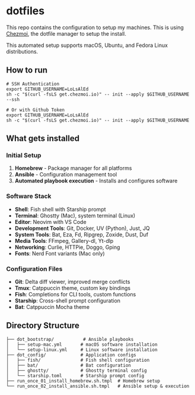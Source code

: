 # dotfiles

This repo contains the configuration to setup my machines. This is using [Chezmoi](https://chezmoi.io), the dotfile manager to setup the install.

This automated setup supports macOS, Ubuntu, and Fedora Linux distributions.

## How to run

```shell
# SSH Authentication
export GITHUB_USERNAME=LoLsAlEd
sh -c "$(curl -fsLS get.chezmoi.io)" -- init --apply $GITHUB_USERNAME --ssh

# Or with Github Token
export GITHUB_USERNAME=LoLsAlEd
sh -c "$(curl -fsLS get.chezmoi.io)" -- init --apply $GITHUB_USERNAME
```

## What gets installed

### Initial Setup
1. **Homebrew** - Package manager for all platforms
2. **Ansible** - Configuration management tool
3. **Automated playbook execution** - Installs and configures software

### Software Stack
- **Shell**: Fish shell with Starship prompt
- **Terminal**: Ghostty (Mac), system terminal (Linux) 
- **Editor**: Neovim with VS Code
- **Development Tools**: Git, Docker, UV (Python), Just, JQ
- **System Tools**: Bat, Eza, Fd, Ripgrep, Zoxide, Dust, Duf
- **Media Tools**: FFmpeg, Gallery-dl, Yt-dlp
- **Networking**: Curlie, HTTPie, Doggo, Gping
- **Fonts**: Nerd Font variants (Mac only)

### Configuration Files
- **Git**: Delta diff viewer, improved merge conflicts
- **Tmux**: Catppuccin theme, custom key bindings
- **Fish**: Completions for CLI tools, custom functions
- **Starship**: Cross-shell prompt configuration
- **Bat**: Catppuccin Mocha theme

## Directory Structure

```
├── dot_bootstrap/           # Ansible playbooks
│   ├── setup-mac.yml       # macOS software installation
│   └── setup-linux.yml     # Linux software installation
├── dot_config/             # Application configs
│   ├── fish/               # Fish shell configuration
│   ├── bat/                # Bat configuration
│   ├── ghostty/            # Ghostty terminal config
│   └── starship.toml       # Starship prompt config
├── run_once_01_install_homebrew.sh.tmpl  # Homebrew setup
└── run_once_02_install_ansible.sh.tmpl   # Ansible setup & execution
```
